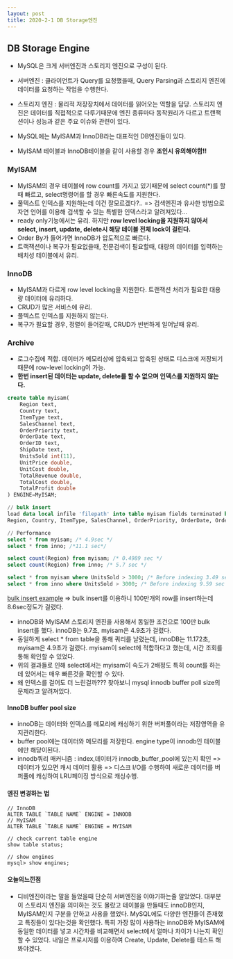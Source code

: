 ```yaml
---
layout: post
title: 2020-2-1 DB Storage엔진
---
```

## DB Storage Engine

- MySQL은 크게 서버엔진과 스토리지 엔진으로 구성이 된다.
- 서버엔진 : 클라이언트가 Query를 요청했을때, Query Parsing과 스토리지 엔진에 데이터를 요청하는 작업을 수행한다.
- 스토리지 엔진 : 물리적 저장장치에서 데이터를 읽어오는 역할을 담당. 스토리지 엔진은 데이터를 직접적으로 다루기때문에 엔진 종류마다 동작원리가 다르고 트랜잭션이나 성능과 같은 주요 이슈와 관련이 있다.

- MySQL에는 MyISAM과 InnoDB라는 대표적인 DB엔진들이 있다.
- MyISAM 테이블과 InnoDB테이블을 같이 사용할 경우 **조인시 유의해야함!!**

### MyISAM

- MyISAM의 경우 테이블에 row count를 가지고 있기때문에 select count(*)를 할때 빠르고, select명령어를 할 경우 빠른속도를 지원한다.
- 풀텍스트 인덱스를 지원하는데 이건 잘모르겠다?.. => 검색엔진과 유사한 방법으로 자연 언어를 이용해 검색할 수 있는 특별한 인덱스라고 알려져있다...
- ready only기능에서는 유리. 하지만 **row level locking을 지원하지 않아서 select, insert, update, delete시 해당 테이블 전체 lock이 걸린다.**
- Order By가 들어가면 InnoDB가 압도적으로 빠르다.
- 트랙잭션이나 복구가 필요없을때, 전문검색이 필요할때, 대량의 데이터를 입력하는 배치성 테이블에서 유리.

### InnoDB

- MyISAM과 다르게 row level locking을 지원한다. 트랜잭션 처리가 필요한 대용량 데이터에 유리하다.
- CRUD가 많은 서비스에 유리.
- 풀텍스트 인덱스를 지원하지 않는다.
- 복구가 필요할 경우, 정렬이 들어갈때, CRUD가 빈번하게 일어날때 유리.

### Archive

- 로그수집에 적합. 데이터가 메모리상에 압축되고 압축된 상태로 디스크에 저장되기때문에 row-level locking이 가능.
- **한번 insert된 데이터는 update, delete를 할 수 없으며 인덱스를 지원하지 않는다.**


```sql
create table myisam(
	Region text,
    Country text,
    ItemType text,
    SalesChannel text,
    OrderPriority text,
    OrderDate text,
    OrderID text,
    ShipDate text,
    UnitsSold int(11),
    UnitPrice double,
    UnitCost double,
    TotalRevenue double,
    TotalCost double,
    TotalProfit double
) ENGINE=MyISAM;

// bulk insert
load data local infile 'filepath' into table myisam fields terminated by ',' lines terminated by '\n' ignore 1 rows (
Region, Country, ItemType, SalesChannel, OrderPriority, OrderDate, OrderID, ShipDate, UnitsSold, UnitPrice, UnitCost, TotalRevenue, TotalCost, TotalProfit);

// Performance
select * from myisam; /* 4.9sec */
select * from inno; /*11.1 sec*/

select count(Region) from myisam; /* 0.4989 sec */
select count(Region) from inno; /* 5.7 sec */

select * from myisam where UnitsSold > 3000; /* Before indexing 3.49 sec After indexing 3.56sec */
select * from inno where UnitsSold > 3000; /* Before indexing 9.59 sec After indexing 10.49sec */
```

[bulk insert example](https://medium.com/@AviGoom/how-to-import-a-csv-file-into-a-mysql-database-ef8860878a68) => bulk insert를 이용하니 100만개의 row를 insert하는데 8.6sec정도가 걸렸다.

- innoDB와 MyISAM 스토리지 엔진을 사용해서 동일한 조건으로 100만 bulk insert를 했다. innoDB는 9.7초, myisam은 4.9초가 걸렸다.
- 동일하게 select * from table을 통해 쿼리를 날렸는데, innoDB는 11.172초, myisam은 4.9초가 걸렸다. myisam이 select에 적합하다고 했는데, 시간 조회를 통해 확인할 수 있었다.
- 위의 결과들로 인해 select에서는 myisam이 속도가 2배정도 특히 count를 하는데 있어서는 매우 빠른것을 확인할 수 있다.
- 왜 인덱스를 걸어도 더 느린걸까??? 찾아보니 mysql innodb buffer poll size의 문제라고 알려져있다.

#### InnoDB buffer pool size

- innoDB는 데이터와 인덱스를 메모리에 캐싱하기 위한 버퍼풀이라는 저장영역을 유지관리한다.
- buffer pool에는 데이터와 메모리를 저장한다. engine type이 innodb인 테이블에만 해당이된다.
- innodb쿼리 매커니즘 : index,데이터가 innodb_buffer_pool에 있는지 확인 => 데이터가 있으면 캐시 데이터 활용 => 디스크 I/O를 수행하여 새로운 데이터를 버퍼풀에 캐싱하여 LRU페이징 방식으로 캐싱수행.



#### 엔진 변경하는 법

```mysql
// InnoDB
ALTER TABLE `TABLE NAME` ENGINE = INNODB
// MyISAM
ALTER TABLE `TABLE NAME` ENGINE = MYISAM

// check current table engine
show table status;

// show engines
mysql> show engines;
```


#### 오늘의느낀점

- 디비엔진이라는 말을 들었을때 단순히 서버엔진을 이야기하는줄 알았었다. 대부분이 스토리지 엔진을 의미하는 것도 몰랐고 테이블을 만들때도 innoDB인지, MyISAM인지 구분을 안하고 사용을 했었다. MySQL에도 다양한 엔진들이 존재했고 특징들이 있다는것을 확인했다. 특히 가장 많이 사용하는 innoDB와 MyISAM에 동일한 데이터를 넣고 시간차를 비교해면서 select에서 얼마나 차이가 나는지 확인할 수 있었다. 내일은 프로시저를 이용하여 Create, Update, Delete를 테스트 해봐야겠다.
